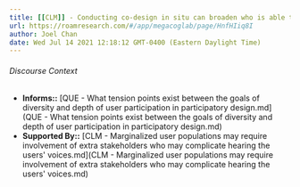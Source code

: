 ```yaml
---
title: [[CLM]] - Conducting co-design in situ can broaden who is able to participate, but can also introduce other barriers to depth of participation
url: https://roamresearch.com/#/app/megacoglab/page/HnfHIiq8I
author: Joel Chan
date: Wed Jul 14 2021 12:18:12 GMT-0400 (Eastern Daylight Time)
---
```




###### Discourse Context

- **Informs::** [QUE - What tension points exist between the goals of diversity and depth of user participation in participatory design.md](QUE - What tension points exist between the goals of diversity and depth of user participation in participatory design.md)
- **Supported By::** [CLM - Marginalized user populations may require involvement of extra stakeholders who may complicate hearing the users' voices.md](CLM - Marginalized user populations may require involvement of extra stakeholders who may complicate hearing the users' voices.md)

